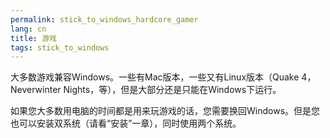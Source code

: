 ```yaml
---
permalink: stick_to_windows_hardcore_gamer
lang: cn
title: 游戏
tags: stick_to_windows
---
```


大多数游戏兼容Windows。一些有Mac版本，一些又有Linux版本（Quake 4，Neverwinter Nights，等），但是大部分还是只能在Windows下运行。

如果您大多数用电脑的时间都是用来玩游戏的话，您需要换回Windows。但是您也可以安装双系统（请看“安装”一章），同时使用两个系统。

